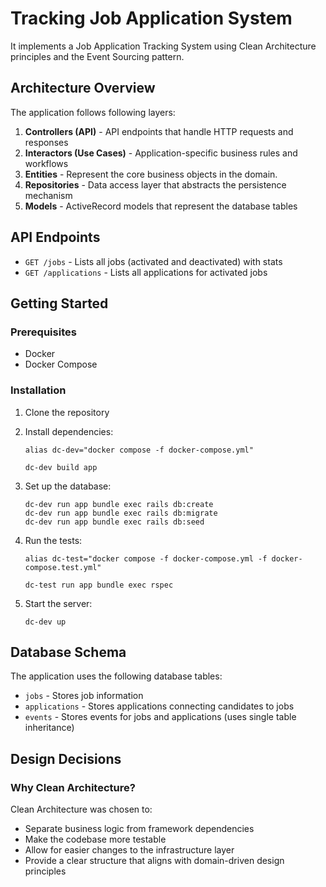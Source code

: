# Tracking Job Application System

It implements a Job Application Tracking System using Clean Architecture principles and the Event Sourcing pattern.

## Architecture Overview

The application follows following layers:

1. **Controllers (API)** - API endpoints that handle HTTP requests and responses
2. **Interactors (Use Cases)** - Application-specific business rules and workflows
3. **Entities** - Represent the core business objects in the domain.
4. **Repositories** - Data access layer that abstracts the persistence mechanism
5. **Models** - ActiveRecord models that represent the database tables

## API Endpoints

- `GET /jobs` - Lists all jobs (activated and deactivated) with stats
- `GET /applications` - Lists all applications for activated jobs

## Getting Started

### Prerequisites

- Docker
- Docker Compose

### Installation

1. Clone the repository

2. Install dependencies:
   ```
   alias dc-dev="docker compose -f docker-compose.yml"

   dc-dev build app
   ```

3. Set up the database:
   ```
   dc-dev run app bundle exec rails db:create
   dc-dev run app bundle exec rails db:migrate
   dc-dev run app bundle exec rails db:seed
   ```

4. Run the tests:
   ```
   alias dc-test="docker compose -f docker-compose.yml -f docker-compose.test.yml"

   dc-test run app bundle exec rspec
   ```

5. Start the server:
   ```
   dc-dev up
   ```

## Database Schema

The application uses the following database tables:

- `jobs` - Stores job information
- `applications` - Stores applications connecting candidates to jobs
- `events` - Stores events for jobs and applications (uses single table inheritance)

## Design Decisions

### Why Clean Architecture?

Clean Architecture was chosen to:
- Separate business logic from framework dependencies
- Make the codebase more testable
- Allow for easier changes to the infrastructure layer
- Provide a clear structure that aligns with domain-driven design principles
